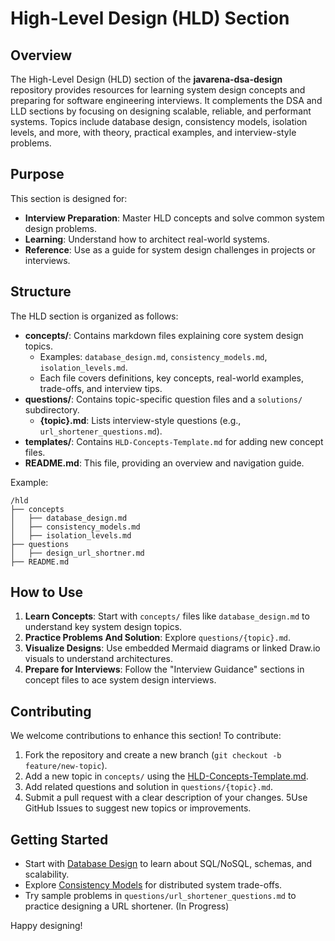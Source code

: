 # High-Level Design (HLD) Section

## Overview

The High-Level Design (HLD) section of the **javarena-dsa-design** repository provides resources for learning system
design concepts and preparing for software engineering interviews. It complements the DSA and LLD sections by focusing
on designing scalable, reliable, and performant systems. Topics include database design, consistency models, isolation
levels, and more, with theory, practical examples, and interview-style problems.

## Purpose

This section is designed for:

- **Interview Preparation**: Master HLD concepts and solve common system design problems.
- **Learning**: Understand how to architect real-world systems.
- **Reference**: Use as a guide for system design challenges in projects or interviews.

## Structure

The HLD section is organized as follows:

- **concepts/**: Contains markdown files explaining core system design topics.
    - Examples: `database_design.md`, `consistency_models.md`, `isolation_levels.md`.
    - Each file covers definitions, key concepts, real-world examples, trade-offs, and interview tips.
- **questions/**: Contains topic-specific question files and a `solutions/` subdirectory.
    - **{topic}.md**: Lists interview-style questions (e.g., `url_shortener_questions.md`).
- **templates/**: Contains `HLD-Concepts-Template.md` for adding new concept files.
- **README.md**: This file, providing an overview and navigation guide.

Example:

```
/hld
├── concepts
│   ├── database_design.md
│   ├── consistency_models.md
│   ├── isolation_levels.md
├── questions
│   ├── design_url_shortner.md
├── README.md
```

## How to Use

1. **Learn Concepts**: Start with `concepts/` files like `database_design.md` to understand key system design topics.
2. **Practice Problems And Solution**: Explore `questions/{topic}.md`.
3. **Visualize Designs**: Use embedded Mermaid diagrams or linked Draw.io visuals to understand architectures.
4. **Prepare for Interviews**: Follow the "Interview Guidance" sections in concept files to ace system design
   interviews.

## Contributing

We welcome contributions to enhance this section! To contribute:

1. Fork the repository and create a new branch (`git checkout -b feature/new-topic`).
2. Add a new topic in `concepts/` using the [HLD-Concepts-Template.md](templates/HLD-Concepts-Template.md).
3. Add related questions and solution in `questions/{topic}.md`.
4. Submit a pull request with a clear description of your changes.
   5Use GitHub Issues to suggest new topics or improvements.

## Getting Started

- Start with [Database Design](concepts/database_design.md) to learn about SQL/NoSQL, schemas, and scalability.
- Explore [Consistency Models](concepts/consistency_models.md) for distributed system trade-offs.
- Try sample problems in `questions/url_shortener_questions.md` to practice designing a URL shortener. (In Progress)

Happy designing!